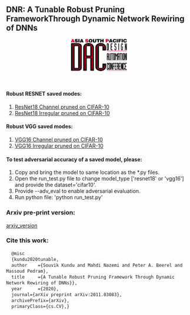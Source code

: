 
## DNR: A Tunable Robust Pruning FrameworkThrough Dynamic Network Rewiring of DNNs
<p align="center"><img width="30%" src="/images/ASP_DAC_logo.png"></p><br/> 


#### Robust RESNET saved modes:
1. [ResNet18 Channel pruned on CIFAR-10](https://drive.google.com/file/d/1kbyl34OTxt7YBJON6VpdMBNQWejWpGZN/view?usp=sharing)
2. [ResNet18 Irregular pruned on CIFAR-10](https://drive.google.com/file/d/1nmAPjhM0Hlo2I7k6UPeGDta8g2kN6xJI/view?usp=sharing)
#### Robust VGG saved modes:
1. [VGG16 Channel pruned on CIFAR-10](https://drive.google.com/file/d/1hzeTRoFo0vaPVqRhVQjr80ugsSk6zlvh/view?usp=sharing)
2. [VGG16 Irregular pruned on CIFAR-10](https://drive.google.com/file/d/1-aYjjBaulln_nfxagF6fhsYuToG-FSBk/view?usp=sharing)

#### To test adversarial accuracy of a saved model, please:
1. Copy and bring the model to same location as the *.py files.
2. Open the run_test.py file to change model_type ['resnet18' or 'vgg16'] and provide the dataset='cifar10'.
3. Provide --adv_eval to enable adversarial evaluation.
4. Run python file: 'python run_test.py'

### Arxiv pre-print version: 
[arxiv_version](https://arxiv.org/abs/2011.03083)

### Cite this work:
      @misc
      {kundu2020tunable, 
      author    ={Souvik Kundu and Mahdi Nazemi and Peter A. Beerel and Massoud Pedram}, 
      title     ={A Tunable Robust Pruning Framework Through Dynamic Network Rewiring of DNNs}}, 
      year      ={2020}, 
      journal={arXiv preprint arXiv:2011.03083},
      archivePrefix={arXiv},
      primaryClass={cs.CV},}
